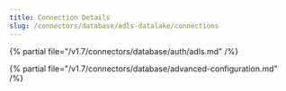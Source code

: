 ```yaml
---
title: Connection Details
slug: /connectors/database/adls-datalake/connections
---
```


{% partial file="/v1.7/connectors/database/auth/adls.md" /%}

{% partial file="/v1.7/connectors/database/advanced-configuration.md" /%}